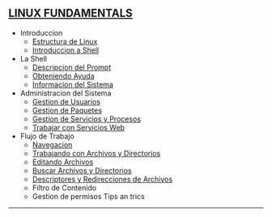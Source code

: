 ## [LINUX FUNDAMENTALS](https://github.com/jcca1992/INFOSEC/blob/main/Windows%20Fundamentals/README.md)

+ Introduccion
    + [Estructura de Linux]()
    + [Introduccion a Shell]()
+ La Shell
    + [Descripcion del Prompt]()
    + [Obteniendo Ayuda]()
    + [Informacion del Sistema]()
+ Administracion del Sistema
    + [Gestion de Usuarios]()
    + [Gestion de Paquetes]()
    + [Gestion de Servicios y Procesos]()
    + [Trabajar con Servicios Web]()
+ Flujo de Trabajo
    + [Navegacion]()
    + [Trabajando con Archivos y Directorios]()
    + [Editando Archivos]()
    + [Buscar Archivos y Directorios]()
    + [Descriptores y Redirecciones de Archivos]()
    + Filtro de Contenido
    + Gestion de permisos
Tips an trics
___